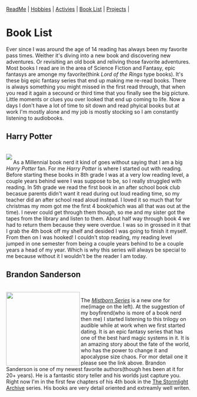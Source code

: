 [ReadMe](README.md) |
[Hobbies](Hobbies.md) |
[Activies](Activies.md) |
[Book List](BookList.md) |
[Projects](Projects.md) |

# **Book List**

Ever since I was around the age of 14 reading has always been my favorite pass times. Weither it's diving into a new book and discovering new adventures. Or revisiting an old book and reliving those favorite adventures. Most books I read are in the area of Science Fiction and Fantasy, epic fantasys are amonge my favorite(think _Lord of the Rings_ type books). It's these big epic fantasy series that end up making me re-read books. There is always something you might missed in the first read through, that when you read it again a secound or third time that you finally see the big picture. Little moments or clues you over looked that end up coming to life. Now a days I don't have a lot of time to sit down and read phyical books but at work I'm mostly alone and my job is mostly stocking so I am constantly listening to audiobooks.
<br>

## **Harry Potter**
<br>
<img src="https://encrypted-tbn0.gstatic.com/images?q=tbn:ANd9GcRof2vnxFGZB2irMNTx-56dRkwqswQLVGkQFA&usqp=CAU" align= "left"/>

As a Millennial book nerd it kind of goes without saying that I am a big _Harry Potter_ fan. For me _Harry Potter_ is where I started out with reading. Before starting these books in 8th grade I was at a very low reading level, a couple years behind were I was suppose to be, so I really struggled with reading. In 5th grade we read the first book in an after school book club becasue parents didn't want it read during out loud reading time, so my teacher did an after school read aloud instead. I loved it so much that for christmas my mom got me the first 4 book(which was all that was out at the time). I never could get through them though, so me and my sister got the tapes from the library and listen to them. About half way through book 4 we had to return them because they were overdue. I was so in grossed in it that I grab the 4th book off my shelf and desided I was going to finish it myself. From then on I was hooked! I couldn't stop reading, my reading level jumped in one semester from being a couple years behind to be a couple years a head of my year. Which is why this series will always be special to me because without it I wouldn't be the reader I am today.
<br>

## **Brandon Sanderson**
<br>
<img src="https://images-na.ssl-images-amazon.com/images/I/81dM5-PSE3L.jpg" align="left" width="200"/>

The [_Mistborn Series_](https://en.wikipedia.org/wiki/Mistborn) is a new one for me(image on the left). At the  suggestion of my boyfirend(who is more of a book nerd then me) I started listening to this trilogy on audible while at work when we first started dating. It is an epic fantasy series that has one of the best hard magic systems in it. It is an amazing story about the fate of the world, who has the power to change it and  apocalypse size chaos. For mor detail one it please see the link above. Brandon Sanderson is one of my newest favorite authors(though hes been at it for 20+ years). He is a fantastic story teller and his worlds just capture you. Right now I'm in the first few chapters of his 4th book in the [The Stormlight Archive](https://en.wikipedia.org/wiki/The_Stormlight_Archive) series. His books are very detail oriented and extreamly well writen. 

